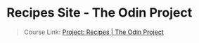 # Recipes Site - The Odin Project
> Course Link: [Project: Recipes | The Odin Project](https://www.theodinproject.com/lessons/foundations-recipes)